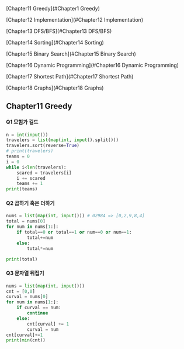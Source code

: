 



[Chapter11 Greedy](#Chapter1 Greedy)

[Chapter12 Implementation](#Chapter12 Implementation)

[Chapter13 DFS/BFS](#Chapter13 DFS/BFS)

[Chapter14 Sorting](#Chapter14 Sorting)

[Chapter15 Binary Search](#Chapter15 Binary Search)

[Chapter16 Dynamic Programming](#Chapter16 Dynamic Programming)

[Chapter17 Shortest Path](#Chapter17 Shortest Path)

[Chapter18 Graphs](#Chapter18 Graphs)

## Chapter11 Greedy

#### Q1 모험가 길드

````python
n = int(input())
travelers = list(map(int, input().split()))
travelers.sort(reverse=True)
# print(travelers)
teams = 0
i = 0
while i<len(travelers):
    scared = travelers[i]
    i += scared
    teams += 1
print(teams)
````

#### Q2 곱하기 혹은 더하기

````python
nums = list(map(int, input())) # 02984 => [0,2,9,8,4]
total = nums[0]
for num in nums[1:]:
    if total==0 or total==1 or num==0 or num==1:
        total+=num
    else:
        total*=num

print(total)
````

#### Q3 문자열 뒤집기

````python
nums = list(map(int, input()))
cnt = [0,0]
curval = nums[0]
for num in nums[1:]:
    if curval == num:
        continue
    else:
        cnt[curval] += 1
        curval = num
cnt[curval]+=1
print(min(cnt))
````

